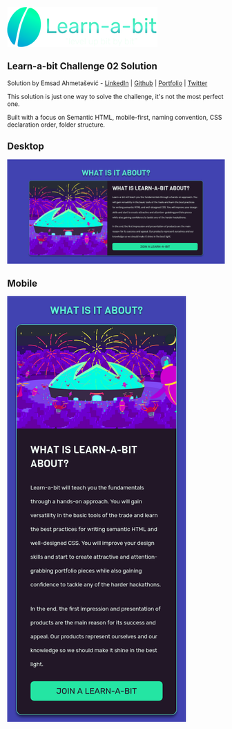 <img src="../Challenge01/images/learnabit-logo.svg" />

## Learn-a-bit Challenge 02 Solution

Solution by Emsad Ahmetašević - [LinkedIn](https://www.linkedin.com/in/emsad/) | [Github](https://github.com/emsad87) | [Portfolio](https://emsad87.github.io/) | [Twitter](https://twitter.com/emsad87)

This solution is just one way to solve the challenge, it's not the most perfect one.

Built with a focus on Semantic HTML, mobile-first, naming convention, CSS declaration order, folder structure.

## Desktop

![design desktop](./images/learnabit-challenge02-desktop-emsad.png)

## Mobile

![design mobile](./images/learnabit-challenge02-mobile-emsad.png)
